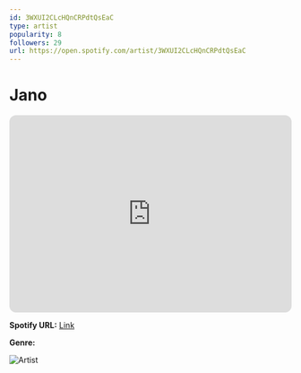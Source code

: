 ```yaml
---
id: 3WXUI2CLcHQnCRPdtQsEaC
type: artist
popularity: 8
followers: 29
url: https://open.spotify.com/artist/3WXUI2CLcHQnCRPdtQsEaC
---
```

# Jano

<iframe style="border-radius:12px" src="https://open.spotify.com/embed/artist/3WXUI2CLcHQnCRPdtQsEaC" width="100%" height="352" frameBorder="0" allowfullscreen="" allow="autoplay; clipboard-write; encrypted-media; fullscreen; picture-in-picture" loading="lazy"></iframe>

**Spotify URL:** [Link](https://open.spotify.com/artist/3WXUI2CLcHQnCRPdtQsEaC)

**Genre:** 

![Artist](https://i.scdn.co/image/ab67616d0000b273cc4ebe85b150e85206980561)
